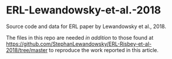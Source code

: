 # ERL-Lewandowsky-et-al.-2018
Source code and data for ERL paper by Lewandowsky et al., 2018.

The files in this repo are needed *in addition* to those found at https://github.com/StephanLewandowsky/ERL-Risbey-et-al-2018/tree/master to reproduce the work reported in this article. 

